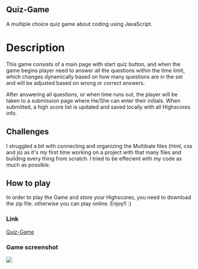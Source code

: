 ## Quiz-Game
A multiple choice quiz game about coding using JavaScript.

# Description
This game  consists of a main page with start quiz button, and when the game begins player need to answer all the questions within the time limit, which changes dynamically based on how many questions are in the set and will be adjusted based on wrong or correct answers.  

After answering all questions, or when time runs out, the player will be taken to a submission page where He/She can enter their initials. When submitted, a high score list is updated and saved locally with all Highscores info.

## Challenges

I struggled a bit with connecting and organizing the Multibale files (html, css and js) as it's my first time working on a project with that many files and building every thing from scratch. I tried to be effecient with my code as much as possible.

## How to play
In order to play the Game and store your Highscores, you need to download the zip file. otherwise you can play online. Enjoy!! :)

### Link
[Quiz-Game](https://mohamedmesahel.github.io/Quiz-Game/)

### Game screenshot
![](../Quiz-Game/assets/img/Quizgame.png)
